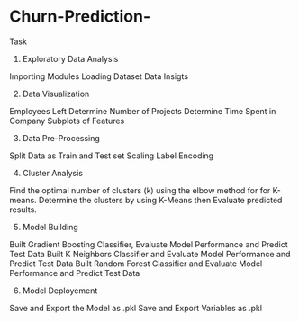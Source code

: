 # Churn-Prediction-
Task
 1. Exploratory Data Analysis
 
Importing Modules
Loading Dataset
Data Insigts
 
 2. Data Visualization

Employees Left
Determine Number of Projects
Determine Time Spent in Company
Subplots of Features

 3. Data Pre-Processing

Split Data as Train and Test set
Scaling
Label Encoding 
 
 4. Cluster Analysis

Find the optimal number of clusters (k) using the elbow method for for K-means.
Determine the clusters by using K-Means then Evaluate predicted results.

 5. Model Building

Built Gradient Boosting Classifier, Evaluate Model Performance and Predict Test Data
Built K Neighbors Classifier and Evaluate Model Performance and Predict Test Data
Built Random Forest Classifier and Evaluate Model Performance and Predict Test Data

6. Model Deployement

Save and Export the Model as .pkl
Save and Export Variables as .pkl
